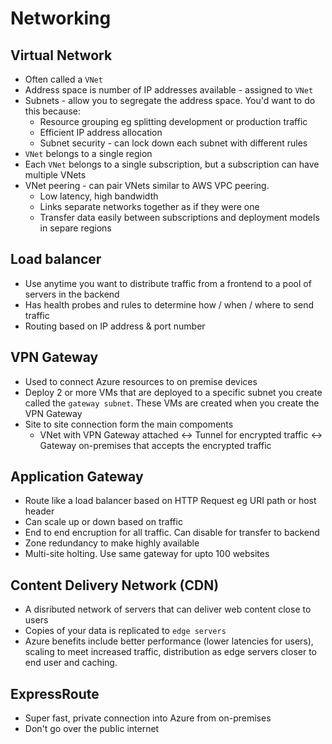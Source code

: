 # Networking

## Virtual Network
* Often called a `VNet`
* Address space is number of IP addresses available - assigned to `VNet`
* Subnets - allow you to segregate the address space. You'd want to do this because:
    * Resource grouping eg splitting development or production traffic
    * Efficient IP address allocation
    * Subnet security - can lock down each subnet with different rules 
* `VNet` belongs to a single region
* Each `VNet` belongs to a single subscription, but a subscription can have multiple VNets
* VNet peering - can pair VNets similar to AWS VPC peering. 
    * Low latency, high bandwidth
    * Links separate networks together as if they were one
    * Transfer data easily between subscriptions and deployment models in separe regions

## Load balancer
* Use anytime you want to distribute traffic from a frontend to a pool of servers in the backend
* Has health probes and rules to determine how / when / where to send traffic 
* Routing based on IP address & port number

## VPN Gateway
* Used to connect Azure resources to on premise devices
* Deploy 2 or more VMs that are deployed to a specific subnet you create called the `gateway subnet`. These VMs are created when you create the VPN Gateway
* Site to site connection form the main compoments
    * VNet with VPN Gateway attached <-> Tunnel for encrypted traffic <-> Gateway on-premises that accepts the encrypted traffic

## Application Gateway
* Route like a load balancer based on HTTP Request eg URI path or host header
* Can scale up or down based on traffic
* End to end encruption for all traffic. Can disable for transfer to backend
* Zone redundancy to make highly available
* Multi-site holting. Use same gateway for upto 100 websites

## Content Delivery Network (CDN)
* A disributed network of servers that can deliver web content close to users
* Copies of your data is replicated to `edge servers`
* Azure benefits include better performance (lower latencies for users), scaling to meet increased traffic, distribution as edge servers closer to end user and caching.

## ExpressRoute
* Super fast, private connection into Azure from on-premises
* Don't go over the public internet